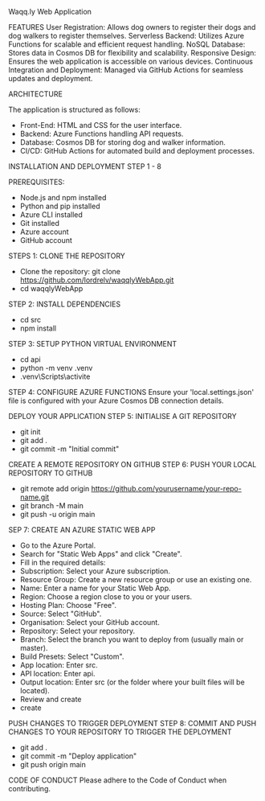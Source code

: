Waqq.ly Web Application

FEATURES
User Registration: Allows dog owners to register their dogs and dog walkers to register themselves.
Serverless Backend: Utilizes Azure Functions for scalable and efficient request handling.
NoSQL Database: Stores data in Cosmos DB for flexibility and scalability.
Responsive Design: Ensures the web application is accessible on various devices.
Continuous Integration and Deployment: Managed via GitHub Actions for seamless updates and deployment.

ARCHITECTURE

The application is structured as follows:
- Front-End: HTML and CSS for the user interface.
- Backend: Azure Functions handling API requests.
- Database: Cosmos DB for storing dog and walker information.
- CI/CD: GitHub Actions for automated build and deployment processes.

INSTALLATION AND DEPLOYMENT STEP 1 - 8

PREREQUISITES:
- Node.js and npm installed
- Python and pip installed
- Azure CLI installed 
- Git installed
- Azure account
- GitHub account

STEPS 1: CLONE THE REPOSITORY
- Clone the repository: git clone https://github.com/lordrelv/waqqlyWebApp.git
- cd waqqlyWebApp

STEP 2: INSTALL DEPENDENCIES
- cd src
- npm install

STEP 3: SETUP PYTHON VIRTUAL ENVIRONMENT
- cd api
- python -m venv .venv
- .venv\Scripts\activite

STEP 4: CONFIGURE AZURE FUNCTIONS
Ensure your 'local.settings.json' file is configured with your Azure Cosmos DB connection details.

DEPLOY YOUR APPLICATION
STEP 5: INITIALISE A GIT REPOSITORY
- git init
- git add .
- git commit -m "Initial commit"

CREATE A REMOTE REPOSITORY ON GITHUB
STEP 6: PUSH YOUR LOCAL REPOSITORY TO GITHUB
- git remote add origin https://github.com/yourusername/your-repo-name.git
- git branch -M main
- git push -u origin main

SEP 7: CREATE AN AZURE STATIC WEB APP
- Go to the Azure Portal.
- Search for "Static Web Apps" and click "Create".
- Fill in the required details:
- Subscription: Select your Azure subscription.
- Resource Group: Create a new resource group or use an existing one.
- Name: Enter a name for your Static Web App.
- Region: Choose a region close to you or your users.
- Hosting Plan: Choose "Free".
- Source: Select "GitHub".
- Organisation: Select your GitHub account.
- Repository: Select your repository.
- Branch: Select the branch you want to deploy from (usually main or master).
- Build Presets: Select "Custom".
- App location: Enter src.
- API location: Enter api.
- Output location: Enter src (or the folder where your built files will be located).
- Review and create
- create

PUSH CHANGES TO TRIGGER DEPLOYMENT
STEP 8: COMMIT AND PUSH CHANGES TO YOUR REPOSITORY TO TRIGGER THE DEPLOYMENT
- git add .
- git commit -m "Deploy application"
- git push origin main

CODE OF CONDUCT
Please adhere to the Code of Conduct when contributing.
